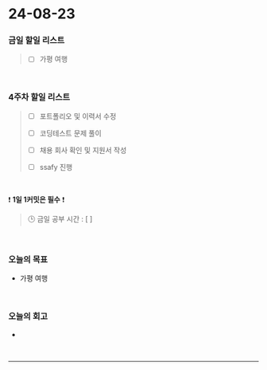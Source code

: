 # 24-08-23
### 금일 할일 리스트
> - [ ]  가평 여행

<br/>

### 4주차 할일 리스트  
> - [ ]  포트폴리오 및 이력서 수정
>
> - [ ]  코딩테스트 문제 풀이
>
> - [ ]  채용 회사 확인 및 지원서 작성
>
> - [ ]  ssafy 진행

<br/>

❗ **1일 1커밋은 필수** ❗
> 🕒 금일 공부 시간 : [  ]

<br/>

### 오늘의 목표
- 가평 여행

<br>

### 오늘의 회고
- 



<br/>

------------  
